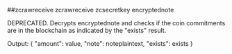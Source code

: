 ##zcrawreceive
zcrawreceive zcsecretkey encryptednote

DEPRECATED. Decrypts encryptednote and checks if the coin commitments
are in the blockchain as indicated by the "exists" result.

Output: {
  "amount": value,
  "note": noteplaintext,
  "exists": exists
}

```
